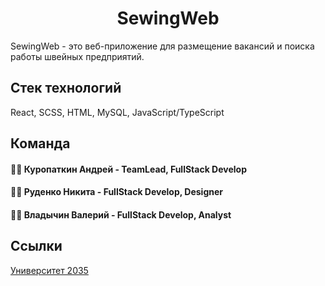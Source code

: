 <h1 align="center">
SewingWeb
</h1>
SewingWeb - это веб-приложение для размещение вакансий и поиска работы швейных предприятий.

## Стек технологий
React, SCSS, HTML, MySQL, JavaScript/TypeScript
## Команда
#### 👨‍💻 Куропаткин Андрей - TeamLead, FullStack Develop <br>
#### 👨‍💻 Руденко Никита - FullStack Develop, Designer <br>
#### 👨‍💻 Владычин Валерий - FullStack Develop, Analyst <br>

## Cсылки
[Университет 2035](https://pt.2035.university/project/websewing)
